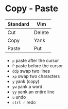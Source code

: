 # Copy - Paste

| Standard | Vim |
| --- | --- |
| Cut | Delete |
| Copy | Yank |
| Paste | Put |

* `p` paste after the cursor
* `P` paste before the cursor
* `ddp` swap two lines
* `xp` swap two characters
* `y` yank (copy)
* `yw` yank a word
* `yy` yank an entire line
* `u` undo
* `ctrl r` redo

